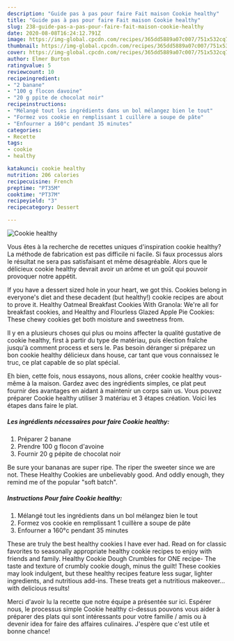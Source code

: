 ```yaml
---
description: "Guide pas à pas pour faire Fait maison Cookie healthy"
title: "Guide pas à pas pour faire Fait maison Cookie healthy"
slug: 238-guide-pas-a-pas-pour-faire-fait-maison-cookie-healthy
date: 2020-08-08T16:24:12.791Z
image: https://img-global.cpcdn.com/recipes/365dd5889a07c007/751x532cq70/cookie-healthy-photo-principale-de-la-recette.jpg
thumbnail: https://img-global.cpcdn.com/recipes/365dd5889a07c007/751x532cq70/cookie-healthy-photo-principale-de-la-recette.jpg
cover: https://img-global.cpcdn.com/recipes/365dd5889a07c007/751x532cq70/cookie-healthy-photo-principale-de-la-recette.jpg
author: Elmer Burton
ratingvalue: 5
reviewcount: 10
recipeingredient:
- "2 banane"
- "100 g flocon davoine"
- "20 g ppite de chocolat noir"
recipeinstructions:
- "Mélangé tout les ingrédients dans un bol mélangez bien le tout"
- "Formez vos cookie en remplissant 1 cuillère a soupe de pâte"
- "Enfourner a 160°c pendant 35 minutes"
categories:
- Recette
tags:
- cookie
- healthy

katakunci: cookie healthy 
nutrition: 206 calories
recipecuisine: French
preptime: "PT35M"
cooktime: "PT37M"
recipeyield: "3"
recipecategory: Dessert

---
```



![Cookie healthy](https://img-global.cpcdn.com/recipes/365dd5889a07c007/751x532cq70/cookie-healthy-photo-principale-de-la-recette.jpg)

Vous êtes à la recherche de recettes uniques d'inspiration cookie healthy? La méthode de fabrication est pas difficile ni facile. Si faux processus alors le résultat ne sera pas satisfaisant et même désagréable. Alors que le délicieux cookie healthy devrait avoir un arôme et un goût qui pouvoir provoquer notre appétit.

If you have a dessert sized hole in your heart, we got this. Cookies belong in everyone&#39;s diet and these decadent (but healthy!) cookie recipes are about to prove it. Healthy Oatmeal Breakfast Cookies With Granola: We&#39;re all for breakfast cookies, and Healthy and Flourless Glazed Apple Pie Cookies: These chewy cookies get both moisture and sweetness from.

Il y en a plusieurs choses qui plus ou moins affecter la qualité gustative de cookie healthy, first à partir du type de matériau, puis élection fraîche jusqu'à comment process et sers le. Pas besoin déranger si préparez un bon cookie healthy délicieux dans house, car tant que vous connaissez le truc, ce plat capable de so plat spécial.


Eh bien, cette fois, nous essayons, nous allons, créer cookie healthy vous-même à la maison. Gardez avec des ingrédients simples, ce plat peut fournir des avantages en aidant à maintenir un corps sain us. Vous pouvez préparer Cookie healthy utiliser 3 matériau et 3 étapes création. Voici les étapes dans faire le plat.

<!--inarticleads1-->

##### Les ingrédients nécessaires pour faire Cookie healthy:

1. Préparer 2 banane
1. Prendre 100 g flocon d&#39;avoine
1. Fournir 20 g pépite de chocolat noir


Be sure your bananas are super ripe. The riper the sweeter since we are not. These Healthy Cookies are unbelievably good. And oddly enough, they remind me of the popular &#34;soft batch&#34;. 

<!--inarticleads2-->

##### Instructions Pour faire Cookie healthy:

1. Mélangé tout les ingrédients dans un bol mélangez bien le tout
1. Formez vos cookie en remplissant 1 cuillère a soupe de pâte
1. Enfourner a 160°c pendant 35 minutes


These are truly the best healthy cookies I have ever had. Read on for classic favorites to seasonally appropriate healthy cookie recipes to enjoy with friends and family. Healthy Cookie Dough Crumbles for ONE recipe- The taste and texture of crumbly cookie dough, minus the guilt! These cookies may look indulgent, but these healthy recipes feature less sugar, lighter ingredients, and nutritious add-ins. These treats get a nutritious makeover… with delicious results! 


Merci d'avoir lu la recette que notre équipe a présentée sur ici. Espérer nous, le processus simple Cookie healthy ci-dessus pouvons vous aider à préparer des plats qui sont intéressants pour votre famille / amis ou à devenir idea for faire des affaires culinaires. J'espère que c'est utile et bonne chance!
